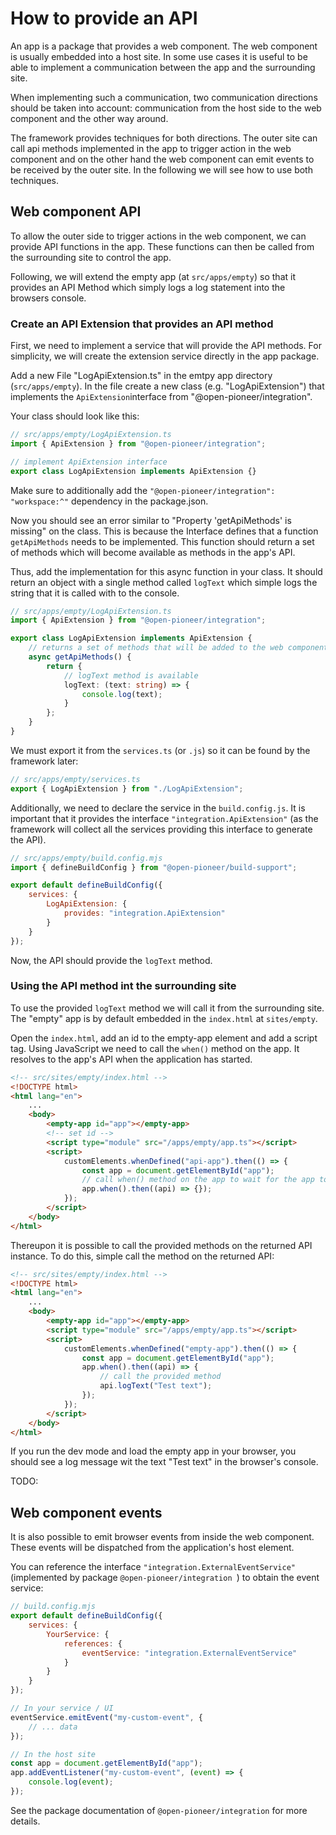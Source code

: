 # How to provide an API

An app is a package that provides a web component. The web component is usually embedded into a host site.
In some use cases it is useful to be able to implement a communication between the app and the surrounding site.

When implementing such a communication, two communication directions should be taken into account:
communication from the host side to the web component and the other way around.

The framework provides techniques for both directions.
The outer site can call api methods implemented in the app to trigger action in the web component
and on the other hand the web component can emit events to be received by the outer site.
In the following we will see how to use both techniques.

## Web component API

To allow the outer side to trigger actions in the web component, we can provide API functions in the app.
These functions can then be called from the surrounding site to control the app.

Following, we will extend the empty app (at `src/apps/empty`) so that it provides an API Method which
simply logs a log statement into the browsers console.

### Create an API Extension that provides an API method

First, we need to implement a service that will provide the API methods.
For simplicity, we will create the extension service directly in the app package.

Add a new File "LogApiExtension.ts" in the emtpy app directory (`src/apps/empty`).
In the file create a new class (e.g. "LogApiExtension") that implements the `ApiExtension`interface from "@open-pioneer/integration".

Your class should look like this:

```ts
// src/apps/empty/LogApiExtension.ts
import { ApiExtension } from "@open-pioneer/integration";

// implement ApiExtension interface
export class LogApiExtension implements ApiExtension {}
```

Make sure to additionally add the `"@open-pioneer/integration": "workspace:^"` dependency in the package.json.

Now you should see an error similar to "Property 'getApiMethods' is missing" on the class.
This is because the Interface defines that a function `getApiMethods` needs to be implemented.
This function should return a set of methods which will become available as methods in the app's API.

Thus, add the implementation for this async function in your class. It should return an object with a single method called `logText` which simple logs the string that it is called with to the console.

```ts
// src/apps/empty/LogApiExtension.ts
import { ApiExtension } from "@open-pioneer/integration";

export class LogApiExtension implements ApiExtension {
    // returns a set of methods that will be added to the web component's API.
    async getApiMethods() {
        return {
            // logText method is available
            logText: (text: string) => {
                console.log(text);
            }
        };
    }
}
```

We must export it from the `services.ts` (or `.js`) so it can be found by the framework later:

```ts
// src/apps/empty/services.ts
export { LogApiExtension } from "./LogApiExtension";
```

Additionally, we need to declare the service in the `build.config.js`.
It is important that it provides the interface `"integration.ApiExtension"`
(as the framework will collect all the services providing this interface to generate the API).

```js
// src/apps/empty/build.config.mjs
import { defineBuildConfig } from "@open-pioneer/build-support";

export default defineBuildConfig({
    services: {
        LogApiExtension: {
            provides: "integration.ApiExtension"
        }
    }
});
```

Now, the API should provide the `logText` method.

### Using the API method int the surrounding site

To use the provided `logText` method we will call it from the surrounding site.
The "empty" app is by default embedded in the `index.html` at `sites/empty`.

Open the `index.html`, add an id to the empty-app element and add a script tag.
Using JavaScript we need to call the `when()` method on the app.
It resolves to the app's API when the application has started.

```html
<!-- src/sites/empty/index.html -->
<!DOCTYPE html>
<html lang="en">
    ...
    <body>
        <empty-app id="app"></empty-app>
        <!-- set id -->
        <script type="module" src="/apps/empty/app.ts"></script>
        <script>
            customElements.whenDefined("api-app").then(() => {
                const app = document.getElementById("app");
                // call when() method on the app to wait for the app to be started
                app.when().then((api) => {});
            });
        </script>
    </body>
</html>
```

Thereupon it is possible to call the provided methods on the returned API instance.
To do this, simple call the method on the returned API:

```html
<!-- src/sites/empty/index.html -->
<!DOCTYPE html>
<html lang="en">
    ...
    <body>
        <empty-app id="app"></empty-app>
        <script type="module" src="/apps/empty/app.ts"></script>
        <script>
            customElements.whenDefined("empty-app").then(() => {
                const app = document.getElementById("app");
                app.when().then((api) => {
                    // call the provided method
                    api.logText("Test text");
                });
            });
        </script>
    </body>
</html>
```

If you run the dev mode and load the empty app in your browser,
you should see a log message wit the text "Test text" in the browser's console.

TODO:

## Web component events

It is also possible to emit browser events from inside the web component.
These events will be dispatched from the application's host element.

You can reference the interface `"integration.ExternalEventService"` (implemented by package `@open-pioneer/integration
`) to obtain the event service:

```js
// build.config.mjs
export default defineBuildConfig({
    services: {
        YourService: {
            references: {
                eventService: "integration.ExternalEventService"
            }
        }
    }
});
```

```js
// In your service / UI
eventService.emitEvent("my-custom-event", {
    // ... data
});
```

```js
// In the host site
const app = document.getElementById("app");
app.addEventListener("my-custom-event", (event) => {
    console.log(event);
});
```

See the package documentation of `@open-pioneer/integration` for more details.
